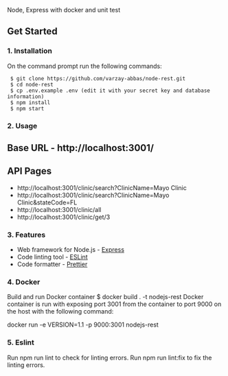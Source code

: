 Node, Express with docker and unit test

## Get Started


### 1. Installation

On the command prompt run the following commands:

``` 
 $ git clone https://github.com/varzay-abbas/node-rest.git
 $ cd node-rest
 $ cp .env.example .env (edit it with your secret key and database information)
 $ npm install
 $ npm start
 ```



### 2. Usage

## Base URL - http://localhost:3001/
## API Pages 
- http://localhost:3001/clinic/search?ClinicName=Mayo Clinic
- http://localhost:3001/clinic/search?ClinicName=Mayo Clinic&stateCode=FL
- http://localhost:3001/clinic/all
- http://localhost:3001/clinic/get/3



### 3. Features
- Web framework for Node.js - [Express](http://expressjs.com/)
- Code linting tool - [ESLint](http://eslint.org/)
- Code formatter - [Prettier](https://www.npmjs.com/package/prettier)

### 4. Docker

Build and run Docker container
$ docker build . -t nodejs-rest
Docker container is run with exposing port 3001 from the container to port 9000 on the host with the following command:

docker run -e VERSION=1.1 -p 9000:3001 nodejs-rest

### 5. Eslint
Run npm run lint to check for linting errors.
Run npm run lint:fix to fix the linting errors.